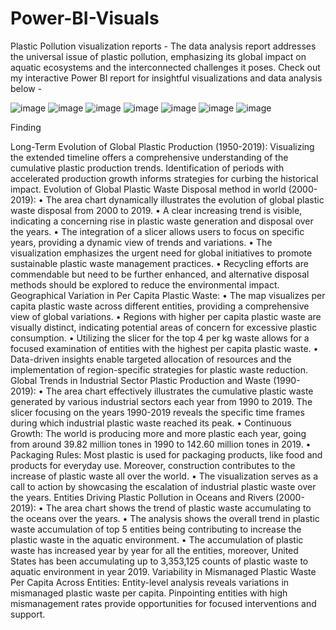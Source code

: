 # Power-BI-Visuals

Plastic Pollution visualization reports - 
The data analysis report addresses the universal issue of plastic pollution, emphasizing its global impact on aquatic ecosystems and the interconnected challenges it poses. Check out my interactive Power BI report for insightful visualizations and data analysis below -

![image](https://github.com/Data1202/Power-BI-Visuals-/assets/136532388/96f87be5-1f72-4903-87b7-c21641437518)
![image](https://github.com/Data1202/Power-BI-Visuals-/assets/136532388/ac378532-c820-41ce-b595-308b881a90fd)
![image](https://github.com/Data1202/Power-BI-Visuals-/assets/136532388/05fbd90c-4b6b-441f-81c4-d3e917610ea8)
![image](https://github.com/Data1202/Power-BI-Visuals-/assets/136532388/0db8e32f-a4cb-45a6-9265-2d284c35be7f)
![image](https://github.com/Data1202/Power-BI-Visuals-/assets/136532388/f88fabc5-f5d4-4333-a865-fd79fcd6d202)
![image](https://github.com/Data1202/Power-BI-Visuals-/assets/136532388/ef861fc4-e784-4d56-8fff-03b9e4552a50)
![image](https://github.com/Data1202/Power-BI-Visuals-/assets/136532388/64702e06-01bf-4931-a892-a04a44b8fbdb)


Finding 

Long-Term Evolution of Global Plastic Production (1950-2019): Visualizing the extended timeline offers a comprehensive understanding of the cumulative plastic production trends. Identification of periods with accelerated production growth informs strategies for curbing the historical impact.
Evolution of Global Plastic Waste Disposal method in world (2000-2019): 
•	The area chart dynamically illustrates the evolution of global plastic waste disposal from 2000 to 2019.
•	A clear increasing trend is visible, indicating a concerning rise in plastic waste generation and disposal over the years.
•	The integration of a slicer allows users to focus on specific years, providing a dynamic view of trends and variations.
•	The visualization emphasizes the urgent need for global initiatives to promote sustainable plastic waste management practices.
•	Recycling efforts are commendable but need to be further enhanced, and alternative disposal methods should be explored to reduce the environmental impact.
Geographical Variation in Per Capita Plastic Waste:
•	The map visualizes per capita plastic waste across different entities, providing a comprehensive view of global variations.
•	Regions with higher per capita plastic waste are visually distinct, indicating potential areas of concern for excessive plastic consumption.
•	Utilizing the slicer for the top 4 per kg waste allows for a focused examination of entities with the highest per capita plastic waste.
•	Data-driven insights enable targeted allocation of resources and the implementation of region-specific strategies for plastic waste reduction.
Global Trends in Industrial Sector Plastic Production and Waste (1990-2019): 
•	The area chart effectively illustrates the cumulative plastic waste generated by various industrial sectors each year from 1990 to 2019. The slicer focusing on the years 1990-2019 reveals the specific time frames during which industrial plastic waste reached its peak.
•	Continuous Growth: The world is producing more and more plastic each year, going from around 39.82 million tones in 1990 to 142.60 million tones in 2019.
•	 Packaging Rules: Most plastic is used for packaging products, like food and products for everyday use. Moreover, construction contributes to the increase of plastic waste all over the world. 
•	The visualization serves as a call to action by showcasing the escalation of industrial plastic waste over the years.
Entities Driving Plastic Pollution in Oceans and Rivers (2000-2019): 
•	The area chart shows the trend of plastic waste accumulating to the oceans over the years. 
•	The analysis shows the overall trend in plastic waste accumulation of top 5 entities being contributing to increase the plastic waste in the aquatic environment.
•	The accumulation of plastic waste has increased year by year for all the entities, moreover, United States has been accumulating up to 3,353,125 counts of plastic waste to aquatic environment in year 2019. 
Variability in Mismanaged Plastic Waste Per Capita Across Entities: Entity-level analysis reveals variations in mismanaged plastic waste per capita. Pinpointing entities with high mismanagement rates provide opportunities for focused interventions and support.


